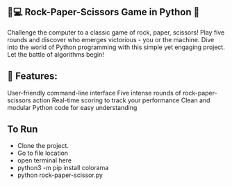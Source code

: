 ## 🤖💻 Rock-Paper-Scissors Game in Python 📜
Challenge the computer to a classic game of rock, paper, scissors! Play five rounds and discover who emerges victorious - you or the machine. Dive into the world of Python programming with this simple yet engaging project. Let the battle of algorithms begin!


## 🚀 Features:
User-friendly command-line interface
Five intense rounds of rock-paper-scissors action
Real-time scoring to track your performance
Clean and modular Python code for easy understanding

## To Run
- Clone the project.
- Go to file location
- open terminal here
- python3 -m pip install colorama
- python rock-paper-scissor.py
